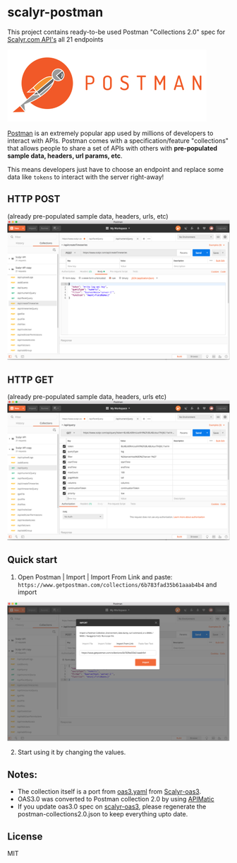 # scalyr-postman
This project contains ready-to-be used Postman "Collections 2.0" spec for [Scalyr.com API's](https://www.scalyr.com/help/api)  all 21 endpoints 


<img src="images/postman.jpg" />

<a href="https://www.getpostman.com/">Postman</a> is an extremely popular app used by millions of developers to interact with APIs. Postman comes with a specification/feature "collections" that allows people to share a set of APIs with others with **pre-populated sample data, headers, url params, etc**. 

This means developers just have to choose an endpoint and replace some data like `tokens` to interact with the server right-away!

## HTTP POST 
(already pre-populated sample data, headers, urls, etc)
<img src="images/post.png" />

## HTTP GET 
(already pre-populated sample data, headers, urls etc)
<img src="images/get.png" />

## Quick start
1. Open Postman | Import | Import From Link and paste: `https://www.getpostman.com/collections/6b783fad35b61aaab4b4` and import
<img src="images/import-link.png" />

2. Start using it by changing the values.


## Notes:
- The collection itself is a port from [oas3.yaml](https://github.com/rajaraodv/scalyr-oas3/blob/master/oas3.yaml) from [Scalyr-oas3](project).
- OAS3.0 was converted to Postman collection 2.0 by using [APIMatic](https://apimatic.io/transformer)
- If you update oas3.0 spec on [scalyr-oas3](https://github.com/rajaraodv/scalyr-oas3), please regenerate the postman-collections2.0.json to keep everything upto date.



## License
MIT